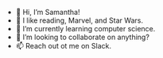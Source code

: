 - 👋 Hi, I’m Samantha!
- 👀 I like reading, Marvel, and Star Wars.
- 🌱 I’m currently learning computer science. 
- 💞️ I’m looking to collaborate on anything?
- 📫 Reach out ot me on Slack.

<!---
Sully1810/Sully1810 is a ✨ special ✨ repository because its `README.md` (this file) appears on your GitHub profile.
You can click the Preview link to take a look at your changes.
--->
